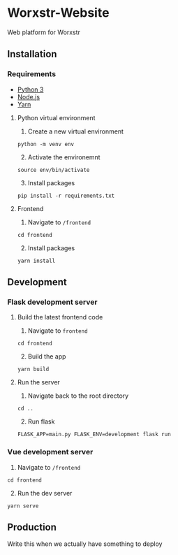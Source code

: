 # Worxstr-Website
Web platform for Worxstr

## Installation

### Requirements
- [Python 3](https://www.python.org/)
- [Node.js](https://nodejs.org/en/)
- [Yarn](https://yarnpkg.com/)

1. Python virtual environment
    1. Create a new virtual environment
    ```shell
    python -m venv env
    ```

    2. Activate the environemnt
    ```shell
    source env/bin/activate
    ```

    3. Install packages
    ```shell
    pip install -r requirements.txt
    ```

2. Frontend
    1. Navigate to `/frontend`
    ```shell
    cd frontend
    ```

    2. Install packages
    ```shell
    yarn install
    ```

## Development
### Flask development server
1. Build the latest frontend code
    1. Navigate to `frontend`
    ```shell
    cd frontend
    ```

    2. Build the app
    ```shell
    yarn build
    ```

2. Run the server
    1. Navigate back to the root directory
    ```shell
    cd ..
    ```
    2. Run flask
    ```shell
    FLASK_APP=main.py FLASK_ENV=development flask run
    ```

### Vue development server
1. Navigate to `/frontend`
```shell
cd frontend
```

2. Run the dev server
```shell
yarn serve
```

## Production
Write this when we actually have something to deploy